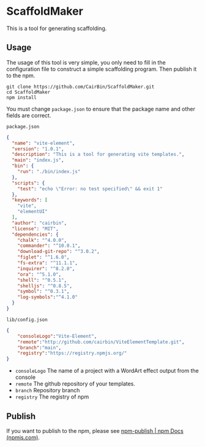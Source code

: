 # ScaffoldMaker
This is a tool for generating scaffolding.

## Usage

The usage of this tool is very simple, you only need to fill in the configuration file to construct a simple scaffolding program. Then publish it to the npm.

```shell
git clone https://github.com/CairBin/ScaffoldMaker.git
cd ScaffoldMaker
npm install
```

You must change `package.json` to ensure that the package name and other fields are correct.

`package.json`

```json
{
  "name": "vite-element",
  "version": "1.0.1",
  "description": "This is a tool for generating vite templates.",
  "main": "index.js",
  "bin": {
    "run": "./bin/index.js"
  },
  "scripts": {
    "test": "echo \"Error: no test specified\" && exit 1"
  },
  "keywords": [
    "vite",
    "elementUI"
  ],
  "author": "cairbin",
  "license": "MIT",
  "dependencies": {
    "chalk": "^4.0.0",
    "commander": "^10.0.1",
    "download-git-repo": "^3.0.2",
    "figlet": "^1.6.0",
    "fs-extra": "^11.1.1",
    "inquirer": "^8.2.0",
    "ora": "^5.1.0",
    "shell": "^0.5.1",
    "shelljs": "^0.8.5",
    "symbol": "^0.3.1",
    "log-symbols":"^4.1.0"
  }
}
```



`lib/config.json`

```json
{
    "consoleLogo":"Vite-Element",
    "remote":"http://github.com/cairbin/ViteElementTemplate.git",
    "branch":"main",
    "registry":"https://registry.npmjs.org/"
}
```

* `consoleLogo` The name of a project with a WordArt effect output from the console
* `remote` The github repository of your templates.
* `branch` Repository branch
* `registry` The registry of npm

## Publish

If you want to publish to the npm, please see [npm-publish | npm Docs (npmjs.com)](https://docs.npmjs.com/cli/v6/commands/npm-publish).
